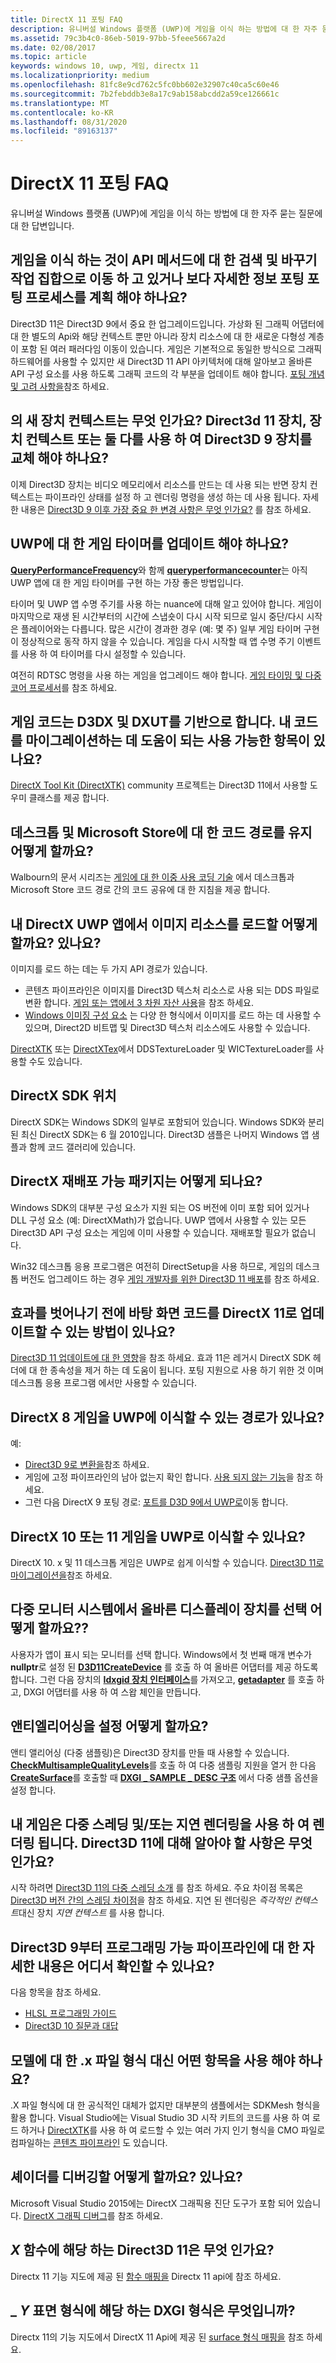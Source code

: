 ```yaml
---
title: DirectX 11 포팅 FAQ
description: 유니버설 Windows 플랫폼 (UWP)에 게임을 이식 하는 방법에 대 한 자주 묻는 질문에 대 한 답변입니다.
ms.assetid: 79c3b4c0-86eb-5019-97bb-5feee5667a2d
ms.date: 02/08/2017
ms.topic: article
keywords: windows 10, uwp, 게임, directx 11
ms.localizationpriority: medium
ms.openlocfilehash: 81fc8e9cd762c5fc0bb602e32907c40ca5c60e46
ms.sourcegitcommit: 7b2febddb3e8a17c9ab158abcdd2a59ce126661c
ms.translationtype: MT
ms.contentlocale: ko-KR
ms.lasthandoff: 08/31/2020
ms.locfileid: "89163137"
---
```

# <a name="directx-11-porting-faq"></a>DirectX 11 포팅 FAQ




유니버설 Windows 플랫폼 (UWP)에 게임을 이식 하는 방법에 대 한 자주 묻는 질문에 대 한 답변입니다.

## <a name="is-porting-my-game-going-to-be-a-set-of-search-and-replace-operations-on-api-methods-or-do-i-need-to-plan-for-a-more-thoughtful-porting-process"></a>게임을 이식 하는 것이 API 메서드에 대 한 검색 및 바꾸기 작업 집합으로 이동 하 고 있거나 보다 자세한 정보 포팅 포팅 프로세스를 계획 해야 하나요?


Direct3D 11은 Direct3D 9에서 중요 한 업그레이드입니다. 가상화 된 그래픽 어댑터에 대 한 별도의 Api와 해당 컨텍스트 뿐만 아니라 장치 리소스에 대 한 새로운 다형성 계층이 포함 된 여러 패러다임 이동이 있습니다. 게임은 기본적으로 동일한 방식으로 그래픽 하드웨어를 사용할 수 있지만 새 Direct3D 11 API 아키텍처에 대해 알아보고 올바른 API 구성 요소를 사용 하도록 그래픽 코드의 각 부분을 업데이트 해야 합니다. [포팅 개념 및 고려 사항을](porting-considerations.md)참조 하세요.

## <a name="what-is-the-new-device-context-for-am-i-supposed-to-replace-my-direct3d-9-device-with-the-direct3d-11-device-the-device-context-or-both"></a>의 새 장치 컨텍스트는 무엇 인가요? Direct3d 11 장치, 장치 컨텍스트 또는 둘 다를 사용 하 여 Direct3D 9 장치를 교체 해야 하나요?


이제 Direct3D 장치는 비디오 메모리에서 리소스를 만드는 데 사용 되는 반면 장치 컨텍스트는 파이프라인 상태를 설정 하 고 렌더링 명령을 생성 하는 데 사용 됩니다. 자세한 내용은 [Direct3D 9 이후 가장 중요 한 변경 사항은 무엇 인가요?](understand-direct3d-11-1-concepts.md) 를 참조 하세요.

##  <a name="do-i-have-to-update-my-game-timer-for-uwp"></a>UWP에 대 한 게임 타이머를 업데이트 해야 하나요?


[**QueryPerformanceFrequency**](/windows/desktop/api/profileapi/nf-profileapi-queryperformancefrequency)와 함께 [**queryperformancecounter**](/windows/desktop/api/profileapi/nf-profileapi-queryperformancecounter)는 아직 UWP 앱에 대 한 게임 타이머를 구현 하는 가장 좋은 방법입니다.

타이머 및 UWP 앱 수명 주기를 사용 하는 nuance에 대해 알고 있어야 합니다. 게임이 마지막으로 재생 된 시간부터의 시간에 스냅숏이 다시 시작 되므로 일시 중단/다시 시작은 플레이어와는 다릅니다. 많은 시간이 경과한 경우 (예: 몇 주) 일부 게임 타이머 구현이 정상적으로 동작 하지 않을 수 있습니다. 게임을 다시 시작할 때 앱 수명 주기 이벤트를 사용 하 여 타이머를 다시 설정할 수 있습니다.

여전히 RDTSC 명령을 사용 하는 게임을 업그레이드 해야 합니다. [게임 타이밍 및 다중 코어 프로세서](/windows/desktop/DxTechArts/game-timing-and-multicore-processors)를 참조 하세요.

## <a name="my-game-code-is-based-on-d3dx-and-dxut-is-there-anything-available-that-can-help-me-migrate-my-code"></a>게임 코드는 D3DX 및 DXUT를 기반으로 합니다. 내 코드를 마이그레이션하는 데 도움이 되는 사용 가능한 항목이 있나요?


[DirectX Tool Kit (DirectXTK)](https://github.com/Microsoft/DirectXTK) community 프로젝트는 Direct3D 11에서 사용할 도우미 클래스를 제공 합니다.

##  <a name="how-do-i-maintain-code-paths-for-the-desktop-and-the-microsoft-store"></a>데스크톱 및 Microsoft Store에 대 한 코드 경로를 유지 어떻게 할까요?


Walbourn의 문서 시리즈는 [게임에 대 한 이중 사용 코딩 기술](https://blogs.msdn.com/b/chuckw/archive/2012/09/17/dual-use-coding-techniques-for-games.aspx) 에서 데스크톱과 Microsoft Store 코드 경로 간의 코드 공유에 대 한 지침을 제공 합니다.

##  <a name="how-do-i-load-image-resources-in-my-directx-uwp-app"></a>내 DirectX UWP 앱에서 이미지 리소스를 로드할 어떻게 할까요? 있나요?


이미지를 로드 하는 데는 두 가지 API 경로가 있습니다.

-   콘텐츠 파이프라인은 이미지를 Direct3D 텍스처 리소스로 사용 되는 DDS 파일로 변환 합니다. [게임 또는 앱에서 3 차원 자산 사용](/visualstudio/designers/using-3-d-assets-in-your-game-or-app?view=vs-2015)을 참조 하세요.
-   [Windows 이미징 구성 요소](/windows/desktop/wic/-wic-lh) 는 다양 한 형식에서 이미지를 로드 하는 데 사용할 수 있으며, Direct2D 비트맵 및 Direct3D 텍스처 리소스에도 사용할 수 있습니다.

[DirectXTK](https://github.com/Microsoft/DirectXTK) 또는 [DirectXTex](https://github.com/Microsoft/DirectXTex)에서 DDSTextureLoader 및 WICTextureLoader를 사용할 수도 있습니다.

## <a name="where-is-the-directx-sdk"></a>DirectX SDK 위치


DirectX SDK는 Windows SDK의 일부로 포함되어 있습니다. Windows SDK와 분리 된 최신 DirectX SDK는 6 월 2010입니다. Direct3D 샘플은 나머지 Windows 앱 샘플과 함께 코드 갤러리에 있습니다.

## <a name="what-about-directx-redistributables"></a>DirectX 재배포 가능 패키지는 어떻게 되나요?


Windows SDK의 대부분 구성 요소가 지원 되는 OS 버전에 이미 포함 되어 있거나 DLL 구성 요소 (예: DirectXMath)가 없습니다. UWP 앱에서 사용할 수 있는 모든 Direct3D API 구성 요소는 게임에 이미 사용할 수 있습니다. 재배포할 필요가 없습니다.

Win32 데스크톱 응용 프로그램은 여전히 DirectSetup을 사용 하므로, 게임의 데스크톱 버전도 업그레이드 하는 경우 [게임 개발자를 위한 Direct3D 11 배포](/windows/desktop/direct3darticles/direct3d11-deployment)를 참조 하세요.

## <a name="is-there-any-way-i-can-update-my-desktop-code-to-directx-11-before-moving-away-from-effects"></a>효과를 벗어나기 전에 바탕 화면 코드를 DirectX 11로 업데이트할 수 있는 방법이 있나요?


[Direct3D 11 업데이트에 대 한 영향](https://github.com/Microsoft/FX11)을 참조 하세요. 효과 11은 레거시 DirectX SDK 헤더에 대 한 종속성을 제거 하는 데 도움이 됩니다. 포팅 지원으로 사용 하기 위한 것 이며 데스크톱 응용 프로그램 에서만 사용할 수 있습니다.

##  <a name="is-there-a-path-for-porting-my-directx-8-game-to-uwp"></a>DirectX 8 게임을 UWP에 이식할 수 있는 경로가 있나요?


예:

-   [Direct3D 9로 변환을](/windows/desktop/direct3d9/converting-to-directx-9)참조 하세요.
-   게임에 고정 파이프라인의 남아 없는지 확인 합니다. [사용 되지 않는 기능](/windows/desktop/direct3d10/d3d10-graphics-programming-guide-api-features-deprecated)을 참조 하세요.
-   그런 다음 DirectX 9 포팅 경로: [포트를 D3D 9에서 UWP로](walkthrough--simple-port-from-direct3d-9-to-11-1.md)이동 합니다.

##  <a name="can-i-port-my-directx-10-or-11-game-to-uwp"></a>DirectX 10 또는 11 게임을 UWP로 이식할 수 있나요?


DirectX 10. x 및 11 데스크톱 게임은 UWP로 쉽게 이식할 수 있습니다. [Direct3D 11로 마이그레이션을](/windows/desktop/direct3d11/d3d11-programming-guide-migrating)참조 하세요.

## <a name="how-do-i-choose-the-right-display-device-in-a-multi-monitor-system"></a>다중 모니터 시스템에서 올바른 디스플레이 장치를 선택 어떻게 할까요??


사용자가 앱이 표시 되는 모니터를 선택 합니다. Windows에서 첫 번째 매개 변수가 **nullptr**로 설정 된 [**D3D11CreateDevice**](/windows/desktop/api/d3d11/nf-d3d11-d3d11createdevice) 를 호출 하 여 올바른 어댑터를 제공 하도록 합니다. 그런 다음 장치의 [**Idxgid 장치 인터페이스**](/windows/desktop/api/dxgi/nn-dxgi-idxgidevice)를 가져오고, [**getadapter**](/windows/desktop/api/dxgi/nf-dxgi-idxgidevice-getadapter) 를 호출 하 고, DXGI 어댑터를 사용 하 여 스왑 체인을 만듭니다.

## <a name="how-do-i-turn-on-antialiasing"></a>앤티엘리어싱을 설정 어떻게 할까요?


앤티 앨리어싱 (다중 샘플링)은 Direct3D 장치를 만들 때 사용할 수 있습니다. [**CheckMultisampleQualityLevels**](/windows/desktop/api/d3d11/nf-d3d11-id3d11device-checkmultisamplequalitylevels)를 호출 하 여 다중 샘플링 지원을 열거 한 다음 [**CreateSurface**](/windows/desktop/api/dxgi/nf-dxgi-idxgidevice-createsurface)를 호출할 때 [**DXGI \_ SAMPLE \_ DESC 구조**](/windows/desktop/api/dxgicommon/ns-dxgicommon-dxgi_sample_desc) 에서 다중 샘플 옵션을 설정 합니다.

## <a name="my-game-renders-using-multithreading-andor-deferred-rendering-what-do-i-need-to-know-for-direct3d-11"></a>내 게임은 다중 스레딩 및/또는 지연 렌더링을 사용 하 여 렌더링 됩니다. Direct3D 11에 대해 알아야 할 사항은 무엇 인가요?


시작 하려면 [Direct3D 11의 다중 스레딩 소개](/windows/desktop/direct3d11/overviews-direct3d-11-render-multi-thread-intro) 를 참조 하세요. 주요 차이점 목록은 [Direct3D 버전 간의 스레딩 차이점](/windows/desktop/direct3d11/overviews-direct3d-11-render-multi-thread-differences)을 참조 하세요. 지연 된 렌더링은 *즉각적인 컨텍스트*대신 장치 *지연 컨텍스트* 를 사용 합니다.

## <a name="where-can-i-read-more-about-the-programmable-pipeline-since-direct3d-9"></a>Direct3D 9부터 프로그래밍 가능 파이프라인에 대 한 자세한 내용은 어디서 확인할 수 있나요?


다음 항목을 참조 하세요.

-   [HLSL 프로그래밍 가이드](/windows/desktop/direct3dhlsl/dx-graphics-hlsl-pguide)
-   [Direct3D 10 질문과 대답](/windows/desktop/DxTechArts/direct3d10-frequently-asked-questions)

## <a name="what-should-i-use-instead-of-the-x-file-format-for-my-models"></a>모델에 대 한 .x 파일 형식 대신 어떤 항목을 사용 해야 하나요?


.X 파일 형식에 대 한 공식적인 대체가 없지만 대부분의 샘플에서는 SDKMesh 형식을 활용 합니다. Visual Studio에는 Visual Studio 3D 시작 키트의 코드를 사용 하 여 로드 하거나 [DirectXTK](https://github.com/Microsoft/DirectXTK)를 사용 하 여 로드할 수 있는 여러 가지 인기 형식을 CMO 파일로 컴파일하는 [콘텐츠 파이프라인](/visualstudio/designers/using-3-d-assets-in-your-game-or-app?view=vs-2015) 도 있습니다.

## <a name="how-do-i-debug-my-shaders"></a>셰이더를 디버깅할 어떻게 할까요? 있나요?


Microsoft Visual Studio 2015에는 DirectX 그래픽용 진단 도구가 포함 되어 있습니다. [DirectX 그래픽 디버그](/visualstudio/debugger/visual-studio-graphics-diagnostics?view=vs-2015)를 참조 하세요.

##  <a name="what-is-the-direct3d-11-equivalent-for-x-function"></a>*X* 함수에 해당 하는 Direct3D 11은 무엇 인가요?


Directx 11 기능 지도에 제공 된 [함수 매핑을](feature-mapping.md#function-mapping) Directx 11 api에 참조 하세요.

##  <a name="what-is-the-dxgi_format-equivalent-of-y-surface-format"></a>\_ *Y* 표면 형식에 해당 하는 DXGI 형식은 무엇입니까?


Directx 11의 기능 지도에서 DirectX 11 Api에 제공 된 [surface 형식 매핑을](feature-mapping.md#surface-format-mapping) 참조 하세요.

 

 